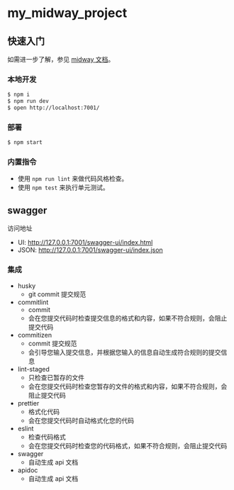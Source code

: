 # my_midway_project

## 快速入门

<!-- 在此次添加使用文档 -->

如需进一步了解，参见 [midway 文档][midway]。

### 本地开发

```bash
$ npm i
$ npm run dev
$ open http://localhost:7001/
```

### 部署

```bash
$ npm start
```

### 内置指令

- 使用 `npm run lint` 来做代码风格检查。
- 使用 `npm test` 来执行单元测试。

[midway]: https://midwayjs.org

## swagger

访问地址

- UI: http://127.0.0.1:7001/swagger-ui/index.html
- JSON: http://127.0.0.1:7001/swagger-ui/index.json

### 集成

- husky
    - git commit 提交规范
- commitlint
    - commit
    - 会在您提交代码时检查提交信息的格式和内容，如果不符合规则，会阻止提交代码
- commitizen
    - commit 提交规范
    - 会引导您输入提交信息，并根据您输入的信息自动生成符合规则的提交信息
- lint-staged
    - 只检查已暂存的文件
    - 会在您提交代码时检查您暂存的文件的格式和内容，如果不符合规则，会阻止提交代码
- prettier
    - 格式化代码
    - 会在您提交代码时自动格式化您的代码
- eslint
    - 检查代码格式
    - 会在您提交代码时检查您的代码格式，如果不符合规则，会阻止提交代码
- swagger
    - 自动生成 api 文档
- apidoc
    - 自动生成 api 文档
